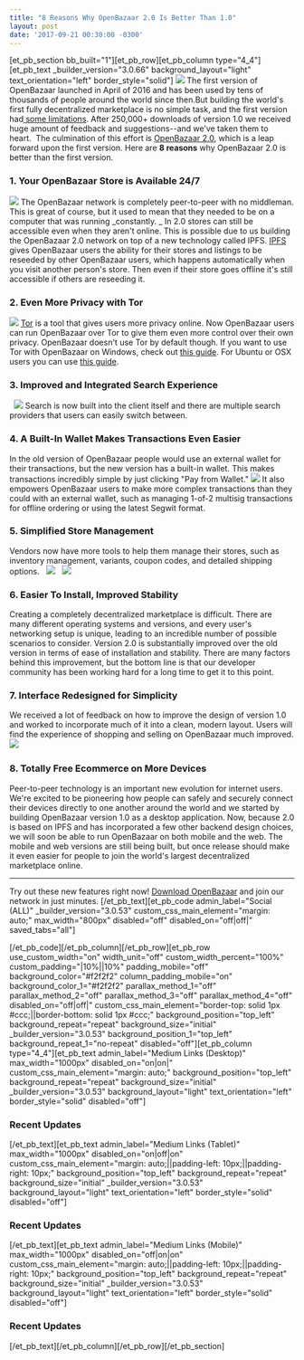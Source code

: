 ```yaml
---
title: "8 Reasons Why OpenBazaar 2.0 Is Better Than 1.0" 
layout: post
date: '2017-09-21 00:30:00 -0300'
---
```

        
\[et\_pb\_section bb\_built="1"\]\[et\_pb\_row\]\[et\_pb\_column type="4\_4"\]\[et\_pb\_text \_builder\_version="3.0.66" background\_layout="light" text\_orientation="left" border_style="solid"\] ![](https://www.openbazaar.org/wp-content/uploads/2017/09/8-Reasons-Why-OpenBazaar-2.0-Is-Better-Than-1.0-1024x512.png) The first version of OpenBazaar launched in April of 2016 and has been used by tens of thousands of people around the world since then.But building the world's first fully decentralized marketplace is no simple task, and the first version had[ some limitations](https://blog.openbazaar.org/current-limitations-of-the-openbazaar-software/). After 250,000+ downloads of version 1.0 we received huge amount of feedback and suggestions--and we’ve taken them to heart.  The culmination of this effort is [OpenBazaar 2.0](https://www.openbazaar.org/download/), which is a leap forward upon the first version. Here are **8 reasons** why OpenBazaar 2.0 is better than the first version.  

### **1\. Your OpenBazaar Store is Available 24/7**

![](https://www.openbazaar.org/wp-content/uploads/2017/09/ipfslogo-150x150.png) The OpenBazaar network is completely peer-to-peer with no middleman. This is great of course, but it used to mean that they needed to be on a computer that was running _constantly. _ In 2.0 stores can still be accessible even when they aren't online. This is possible due to us building the OpenBazaar 2.0 network on top of a new technology called IPFS. [IPFS](https://ipfs.io/) gives OpenBazaar users the ability for their stores and listings to be reseeded by other OpenBazaar users, which happens automatically when you visit another person's store. Then even if their store goes offline it's still accessible if others are reseeding it.    

### **2\. Even More Privacy with Tor**

![](https://www.openbazaar.org/wp-content/uploads/2017/09/torlogo-300x181.png) [Tor](https://www.torproject.org/) is a tool that gives users more privacy online. Now OpenBazaar users can run OpenBazaar over Tor to give them even more control over their own privacy. OpenBazaar doesn't use Tor by default though. If you want to use Tor with OpenBazaar on Windows, check out [this guide](https://youtu.be/3taNePaXFoE). For Ubuntu or OSX users you can use [this guide](https://github.com/OpenBazaar/openbazaar-desktop/wiki/Tor-Setup).    

### **3\. Improved and Integrated Search Experience**

  ![](https://www.openbazaar.org/wp-content/uploads/2017/09/openbazaar-search.gif) Search is now built into the client itself and there are multiple search providers that users can easily switch between.    

### **4\. A Built-In Wallet Makes Transactions Even Easier**

In the old version of OpenBazaar people would use an external wallet for their transactions, but the new version has a built-in wallet. This makes transactions incredibly simple by just clicking "Pay from Wallet." ![](https://www.openbazaar.org/wp-content/uploads/2017/09/openbazaar-2.0-checkout.gif) It also empowers OpenBazaar users to make more complex transactions than they could with an external wallet, such as managing 1-of-2 multisig transactions for offline ordering or using the latest Segwit format.    

### **5\. Simplified Store Management**

Vendors now have more tools to help them manage their stores, such as inventory management, variants, coupon codes, and detailed shipping options.   ![](https://www.openbazaar.org/wp-content/uploads/2017/09/openbazaar-2.0-variants.gif)   ![](https://www.openbazaar.org/wp-content/uploads/2017/09/openbazaar-2.0-shipping.gif)    

### **6\. Easier To Install, Improved Stability**

Creating a completely decentralized marketplace is difficult. There are many different operating systems and versions, and every user's networking setup is unique, leading to an incredible number of possible scenarios to consider. Version 2.0 is substantially improved over the old version in terms of ease of installation and stability. There are many factors behind this improvement, but the bottom line is that our developer community has been working hard for a long time to get it to this point.    

### **7\. Interface Redesigned for Simplicity**

We received a lot of feedback on how to improve the design of version 1.0 and worked to incorporate much of it into a clean, modern layout. Users will find the experience of shopping and selling on OpenBazaar much improved. ![](https://www.openbazaar.org/wp-content/uploads/2017/09/openbazaar-2.0-wallet-payment.gif)    

### **8\. Totally Free Ecommerce on More Devices**

Peer-to-peer technology is an important new evolution for internet users. We're excited to be pioneering how people can safely and securely connect their devices directly to one another around the world and we started by building OpenBazaar version 1.0 as a desktop application. Now, because 2.0 is based on IPFS and has incorporated a few other backend design choices, we will soon be able to run OpenBazaar on both mobile and the web. The mobile and web versions are still being built, but once release should make it even easier for people to join the world's largest decentralized marketplace online.    

* * *

Try out these new features right now! [Download OpenBazaar](https://www.openbazaar.org/download/) and join our network in just minutes. \[/et\_pb\_text\]\[et\_pb\_code admin\_label="Social (ALL)" \_builder\_version="3.0.53" custom\_css\_main\_element="margin: auto;" max\_width="800px" disabled="off" disabled\_on="off|off|" saved\_tabs="all"\]<div width="100%" style="margin: 0 auto !important;"><!-- \[et\_pb\_line\_break\_holder\] --><!-- \[et\_pb\_line\_break\_holder\] --><div class="a2a\_kit a2a\_kit\_size\_32 a2a\_default\_style"><!-- \[et\_pb\_line\_break\_holder\] --> <a class="a2a\_button\_tumblr"></a><!-- \[et\_pb\_line\_break\_holder\] --> <a class="a2a\_button\_facebook"></a><!-- \[et\_pb\_line\_break\_holder\] --> <a class="a2a\_button\_twitter"></a><!-- \[et\_pb\_line\_break\_holder\] --> <a class="a2a\_dd" href="https://www.addtoany.com/share"></a><!-- \[et\_pb\_line\_break\_holder\] --></div><!-- \[et\_pb\_line\_break\_holder\] --><!-- \[et\_pb\_line\_break\_holder\] --><script async src="https://static.addtoany.com/menu/page.js"></script><!-- \[et\_pb\_line\_break\_holder\] --><!-- \[et\_pb\_line\_break\_holder\] --></div>\[/et\_pb\_code\]\[/et\_pb\_column\]\[/et\_pb\_row\]\[et\_pb\_row use\_custom\_width="on" width\_unit="off" custom\_width\_percent="100%" custom\_padding="|10%||10%" padding\_mobile="off" background\_color="#f2f2f2" column\_padding\_mobile="on" background\_color\_1="#f2f2f2" parallax\_method\_1="off" parallax\_method\_2="off" parallax\_method\_3="off" parallax\_method\_4="off" disabled\_on="off|off|" custom\_css\_main\_element="border-top: solid 1px #ccc;||border-bottom: solid 1px #ccc;" background\_position="top\_left" background\_repeat="repeat" background\_size="initial" \_builder\_version="3.0.53" background\_position\_1="top\_left" background\_repeat\_1="no-repeat" disabled="off"\]\[et\_pb\_column type="4\_4"\]\[et\_pb\_text admin\_label="Medium Links (Desktop)" max\_width="1000px" disabled\_on="on|on|" custom\_css\_main\_element="margin: auto;" background\_position="top\_left" background\_repeat="repeat" background\_size="initial" \_builder\_version="3.0.53" background\_layout="light" text\_orientation="left" border_style="solid" disabled="off"\]

### Recent Updates

\[/et\_pb\_text\]\[et\_pb\_text admin\_label="Medium Links (Tablet)" max\_width="1000px" disabled\_on="on|off|on" custom\_css\_main\_element="margin: auto;||padding-left: 10px;||padding-right: 10px;" background\_position="top\_left" background\_repeat="repeat" background\_size="initial" \_builder\_version="3.0.53" background\_layout="light" text\_orientation="left" border_style="solid" disabled="off"\]

### Recent Updates

\[/et\_pb\_text\]\[et\_pb\_text admin\_label="Medium Links (Mobile)" max\_width="1000px" disabled\_on="off|on|on" custom\_css\_main\_element="margin: auto;||padding-left: 10px;||padding-right: 10px;" background\_position="top\_left" background\_repeat="repeat" background\_size="initial" \_builder\_version="3.0.53" background\_layout="light" text\_orientation="left" border_style="solid" disabled="off"\]

### Recent Updates

\[/et\_pb\_text\]\[/et\_pb\_column\]\[/et\_pb\_row\]\[/et\_pb\_section\]
